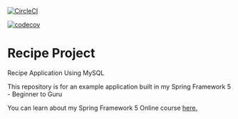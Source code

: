 [![CircleCI](https://circleci.com/gh/willweyant/recipeproject.svg?style=svg)](https://circleci.com/gh/willweyant/recipeproject)

[![codecov](https://codecov.io/gh/willweyant/recipeproject/branch/master/graph/badge.svg)](https://codecov.io/gh/willweyant/recipeproject)
# Recipe Project
Recipe Application Using MySQL

This repository is for an example application built in my Spring Framework 5 - Beginner to Guru

You can learn about my Spring Framework 5 Online course [here.](http://courses.springframework.guru/p/spring-framework-5-begginer-to-guru/?product_id=363173)